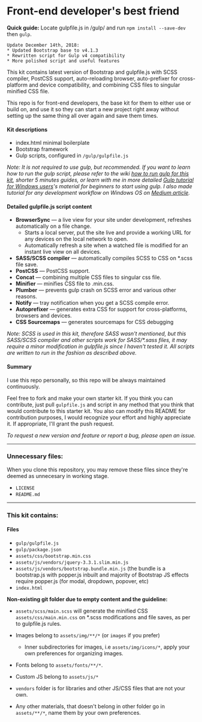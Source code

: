 # Front-end developer's best friend

**Quick guide:** Locate gulpfile.js in /gulp/ and run `npm install --save-dev` then `gulp`. 

```
Update December 14th, 2018:
* Updated Bootstrap base to v4.1.3
* Rewritten script for Gulp v4 compatibility
* More polished script and useful features
```

This kit contains latest version of Bootstrap and gulpfile.js with SCSS compiler, PostCSS support, auto-reloading browser, auto-prefixer for cross-platform and device compatibility, and combining CSS files to singular minified CSS file. 

This repo is for front-end developers, the base kit for them to either use or build on, and use it so they can start a new project right away without setting up the same thing all over again and save them times.

#### Kit descriptions
* index.html minimal boilerplate
* Bootstrap framework
* Gulp scripts, configured in `/gulp/gulpfile.js`

_Note: It is not required to use gulp, but recommended. If you want to learn how to run the gulp script, please refer to the wiki [how to run gulp for this kit](https://github.com/dmxt/bootstrap-gulp-scss-kit/wiki/How-to-run-gulp-for-this-kit), shorter 5 minutes guides, or learn with me in more detailed [Gulp tutorial for Windows users](https://github.com/dmxt/beginner-gulp-tutorial-on-windows)'s material for beginners to start using gulp. I also made tutorial for any development workflow on Windows OS on [Medium article](https://uxdesign.cc/designers-workflow-on-windows-57393856ae59)._

#### Detailed gulpfile.js script content
* **BrowserSync** — a live view for your site under development, refreshes automatically on a file change.
  * Starts a local server, put the site live and provide a working URL for any devices on the local network to open.
  * Automatically refresh a site when a watched file is modified for an instant live view on all devices.
* **SASS/SCSS compiler** — automatically compiles SCSS to CSS on \*.scss file save.
* **PostCSS** — PostCSS support.
* **Concat** — combining multiple CSS files to singular css file.
* **Minifier** — minifies CSS file to .min.css.
* **Plumber** — prevents gulp crash on SCSS error and various other reasons.
* **Notify** — tray notification when you get a SCSS compile error.
* **Autoprefixer** — generates extra CSS for support for cross-platforms, browsers and devices.
* **CSS Sourcemaps** — generates sourcemaps for CSS debugging

_Note: SCSS is used in this kit, therefore SASS wasn't mentioned, but this SASS/SCSS compiler and other scripts work for SASS/*.sass files, it may require a minor modification in gulpfile.js since I haven't tested it. All scripts are written to run in the fashion as described above._

#### Summary
I use this repo personally, so this repo will be always maintained continuously.

Feel free to fork and make your own starter kit. If you think you can contribute, just pull `gulpfile.js` and script in any method that you think that would contribute to this starter kit. You also can modify this README for contribution purposes, I would recognize your effort and highly appreciate it. If appropriate, I'll grant the push request.

_To request a new version and feature or report a bug, please open an issue._

---

### Unnecessary files:
When you clone this repository, you may remove these files since they're deemed as unnecesary in working stage.
* `LICENSE`
* `README.md`

---

### This kit contains:

#### Files
* `gulp/gulpfile.js`
* `gulp/package.json`
* `assets/css/bootstrap.min.css`
* `assets/js/vendors/jquery-3.3.1.slim.min.js`
* `assets/js/vendors/bootstrap.bundle.min.js` (the bundle is a bootstrap.js with popper.js inbuilt and majority of Bootstrap JS effects require popper.js (for modal, dropdown, popover, etc)
* `index.html`

**Non-existing git folder due to empty content and the guideline:**
* `assets/scss/main.scss` will generate the minified CSS `assets/css/main.min.css` on \*.scss modifications and file saves, as per to gulpfile.js rules.

* Images belong to `assets/img/**/*` (or `images` if you prefer)
   * Inner subdirectories for images, i.e `assets/img/icons/*`, apply your own preferences for organizing images.
* Fonts belong to `assets/fonts/**/*`.
* Custom JS belong to `assets/js/*`
* `vendors` folder is for libraries and other JS/CSS files that are not your own.
* Any other materials, that doesn't belong in other folder go in `assets/**/*`, name them by your own preferences.
